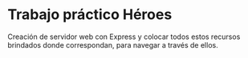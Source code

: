 # Trabajo práctico Héroes
Creación de servidor web con Express y colocar todos estos recursos brindados donde correspondan, para navegar a través de ellos.
